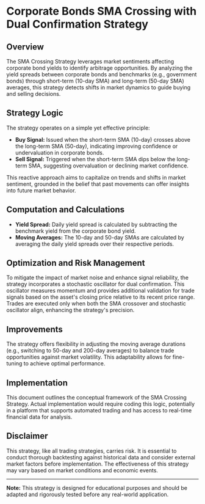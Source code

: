 # Corporate Bonds SMA Crossing with Dual Confirmation Strategy

## Overview
The SMA Crossing Strategy leverages market sentiments affecting corporate bond yields to identify arbitrage opportunities. By analyzing the yield spreads between corporate bonds and benchmarks (e.g., government bonds) through short-term (10-day SMA) and long-term (50-day SMA) averages, this strategy detects shifts in market dynamics to guide buying and selling decisions.

## Strategy Logic
The strategy operates on a simple yet effective principle:
- **Buy Signal:** Issued when the short-term SMA (10-day) crosses above the long-term SMA (50-day), indicating improving confidence or undervaluation in corporate bonds.
- **Sell Signal:** Triggered when the short-term SMA dips below the long-term SMA, suggesting overvaluation or declining market confidence.

This reactive approach aims to capitalize on trends and shifts in market sentiment, grounded in the belief that past movements can offer insights into future market behavior.

## Computation and Calculations
- **Yield Spread:** Daily yield spread is calculated by subtracting the benchmark yield from the corporate bond yield.
- **Moving Averages:** The 10-day and 50-day SMAs are calculated by averaging the daily yield spreads over their respective periods.

## Optimization and Risk Management
To mitigate the impact of market noise and enhance signal reliability, the strategy incorporates a stochastic oscillator for dual confirmation. This oscillator measures momentum and provides additional validation for trade signals based on the asset's closing price relative to its recent price range. Trades are executed only when both the SMA crossover and stochastic oscillator align, enhancing the strategy's precision.

## Improvements
The strategy offers flexibility in adjusting the moving average durations (e.g., switching to 50-day and 200-day averages) to balance trade opportunities against market volatility. This adaptability allows for fine-tuning to achieve optimal performance.

## Implementation
This document outlines the conceptual framework of the SMA Crossing Strategy. Actual implementation would require coding this logic, potentially in a platform that supports automated trading and has access to real-time financial data for analysis.

## Disclaimer
This strategy, like all trading strategies, carries risk. It is essential to conduct thorough backtesting against historical data and consider external market factors before implementation. The effectiveness of this strategy may vary based on market conditions and economic events.

---

**Note:** This strategy is designed for educational purposes and should be adapted and rigorously tested before any real-world application.
